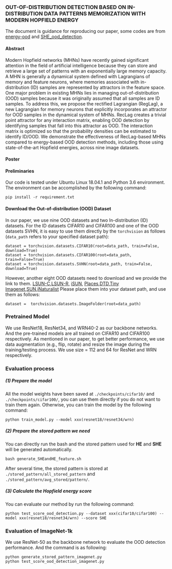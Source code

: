 ### OUT-OF-DISTRIBUTION DETECTION BASED ON IN-DISTRIBUTION DATA PATTERNS MEMORIZATION WITH MODERN HOPFIELD ENERGY

The document is guidance for reproducing our paper, some codes are from [energy-ood](https://github.com/wetliu/energy_ood) and [SHE_ood_detection](https://github.com/zjs975584714/SHE_ood_detection).

#### Abstract
Modern Hopfield networks (MHNs) have recently gained significant attention in the field of artificial intelligence because they can store and retrieve a large set of patterns with an exponentially large memory capacity.
A MHN is generally a dynamical system defined with Lagrangians of memory and feature neurons,
where memories associated with in-distribution (ID) samples are represented by attractors in the feature space.
One major problem in existing MHNs lies in managing out-of-distribution (OOD) samples because it was originally assumed that all samples are ID samples.
To address this, we propose the rectified Lagrangian
(RegLag), a new Lagrangian for memory neurons
that explicitly incorporates an attractor for OOD samples in the dynamical system of MHNs.
RecLag creates a trivial point attractor for any interaction matrix, enabling OOD detection by identifying samples that fall into this attractor as OOD. 
The interaction matrix is optimized so that the probability densities can be estimated to identify ID/OOD.
We demonstrate the effectiveness of RecLag-based MHNs compared to energy-based OOD detection methods, including those using state-of-the-art Hopfield energies, across nine image datasets.

#### Poster


#### Preliminaries
Our code is tested under Ubuntu Linux 18.04.1 and Python 3.6 environment. The environment can be accomplished by the following command:
```
pip install -r requirement.txt
```

#### Download the Out-of-distribution (OOD) Dataset
In our paper, we use nine OOD datasets and two In-distribution (ID) datasets.
 For the ID datasets CIFAR10 and CIFAR100 and one of the OOD datasets SVHN, it is easy to use them directly by the ```torchvision``` as follows (```data_path``` refers to your specified dataset path):
```
dataset = torchvision.datasets.CIFAR10(root=data_path, train=False, download=True)
dataset = torchvision.datasets.CIFAR100(root=data_path, train=False=True)
dataset = torchvision.datasets.SVHN(root=data_path, train=False, download=True)
```
However, another eight OOD datasets need to download and we provide the link to them.
[LSUN-C](https://www.dropbox.com/s/fhtsw1m3qxlwj6h/LSUN.tar.gz),[LSUN-R](https://www.dropbox.com/s/moqh2wh8696c3yl/LSUN_resize.tar.gz), [iSUN](https://www.dropbox.com/s/ssz7qxfqae0cca5/iSUN.tar.gz), [Places](http://pages.cs.wisc.edu/~huangrui/imagenet_ood_dataset/),[DTD](https://www.robots.ox.ac.uk/~vgg/data/dtd/),[Tiny Imagenet](https://www.dropbox.com/s/kp3my3412u5k9rl/Imagenet_resize.tar.gz),[SUN](http://pages.cs.wisc.edu/~huangrui/imagenet_ood_dataset/),[iNaturalist](http://pages.cs.wisc.edu/~huangrui/imagenet_ood_dataset/)
Please place them into your dataset path, and use them as follows:
```
dataset =  torchvision.datasets.ImageFolder(root=data_path)
```
### Pretrained Model
We use ResNet18, ResNet34, and WRN40-2 as our backbone networks. And the pre-trained models are all trained on CIFAR10 and CIFAR100 respectively.  As mentioned in our paper, to get better performance, we use data augmentation (e.g., flip, rotate) and resize the image during the training/testing process. We use size = 112 and 64 for ResNet and WRN respectively.

### Evaluation process
##### (1) Prepare the model
All the model weights have been saved at ```./checkpoints/cifar10/``` and ```./checkpoints/cifar100/```, you can use them directly if you do not want to train them again.
Otherwise, you can train the model by the following command:
```
python train_model.py --model xxx(resnet18/resnet34/wrn)
```
##### (2) Prepare the stored pattern we need
You can directly run the bash and the stored pattern used for **HE** and **SHE** will be generated automatically.
```
bash generate_SHEandHE_feature.sh
```
After several time, the stored pattern is stored at ```./stored_pattern/all_stored_pattern``` and ```./stored_pattern/avg_stored/pattern/```.

##### (3) Calculate the Hopfield energy score
You can evaluate our method by run the following command:
```
python test_score_ood_detection.py --dataset xxx(cifar10/cifar100) --model xxx(resnet18/resnet34/wrn) --score SHE
```
### Evaluation of ImageNet-1k
We use ResNet-50 as the backbone network to evaluate the OOD detection performance. And the command is as following:
```
python generate_stored_pattern_imagenet.py
python test_score_ood_detection_imagenet.py
```
